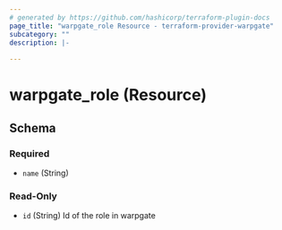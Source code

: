 ```yaml
---
# generated by https://github.com/hashicorp/terraform-plugin-docs
page_title: "warpgate_role Resource - terraform-provider-warpgate"
subcategory: ""
description: |-
  
---
```


# warpgate_role (Resource)





<!-- schema generated by tfplugindocs -->
## Schema

### Required

- `name` (String)

### Read-Only

- `id` (String) Id of the role in warpgate


